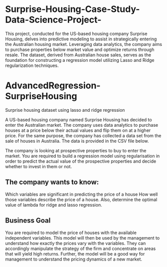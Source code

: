 # Surprise-Housing-Case-Study-Data-Science-Project-

This project, conducted for the US-based housing company Surprise Housing, delves into predictive modeling to assist in strategically entering the Australian housing market. Leveraging data analytics, the company aims to purchase properties below market value and optimize returns through resale. The dataset, derived from Australian house sales, serves as the foundation for constructing a regression model utilizing Lasso and Ridge regularization techniques. 


# AdvancedRegression-SurpriseHousing
Surprise housing dataset using lasso and ridge regression

A US-based housing company named Surprise Housing has decided to enter the Australian market. The company uses data analytics to purchase houses at a price below their actual values and flip them on at a higher price. For the same purpose, the company has collected a data set from the sale of houses in Australia. The data is provided in the CSV file below.

The company is looking at prospective properties to buy to enter the market. You are required to build a regression model using regularisation in order to predict the actual value of the prospective properties and decide whether to invest in them or not.

## The company wants to know:
Which variables are significant in predicting the price of a house
How well those variables describe the price of a house.
Also, determine the optimal value of lambda for ridge and lasso regression.

## Business Goal
You are required to model the price of houses with the available independent variables. This model will then be used by the management to understand how exactly the prices vary with the variables. They can accordingly manipulate the strategy of the firm and concentrate on areas that will yield high returns. Further, the model will be a good way for management to understand the pricing dynamics of a new market.
